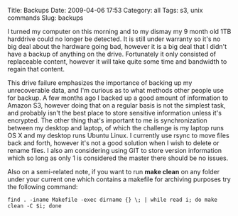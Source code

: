 Title: Backups
Date: 2009-04-06 17:53
Category: all
Tags: s3, unix commands
Slug: backups

I turned my computer on this morning and to my dismay my 9 month old 1TB
harddrive could no longer be detected. It is still under warranty so it's no
big deal about the hardware going bad, however it is a big deal that I didn't
have a backup of anything on the drive. Fortunately it only consisted of
replaceable content, however it will take quite some time and bandwidth to
regain that content.

This drive failure emphasizes the importance of backing up my unrecoverable
data, and I'm curious as to what methods other people use for backup. A few
months ago I backed up a good amount of information to Amazon S3, however doing
that on a regular basis is not the simplest task, and probably isn't the best
place to store sensitive information unless it's encrypted. The other thing
that's important to me is synchronization between my desktop and laptop, of
which the challenge is my laptop runs OS X and my desktop runs Ubuntu Linux. I
currently use rsync to move files back and forth, however it's not a good
solution when I wish to delete or rename files. I also am considering using GIT
to store version information which so long as only 1 is considered the master
there should be no issues.

Also on a semi-related note, if you want to run **make clean** on any folder
under your current one which contains a makefile for archiving purposes try the
following command:

`find . -iname Makefile -exec dirname {} \; | while read i; do make clean -C $i; done`
